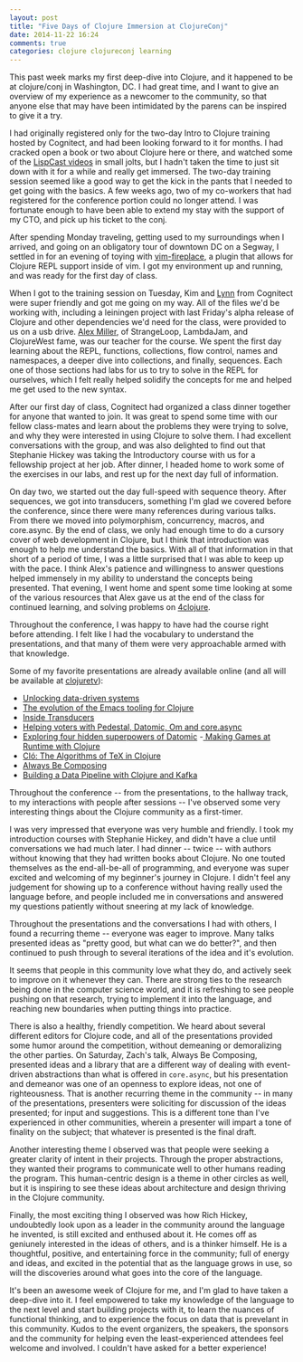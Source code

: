 ```yaml
---
layout: post
title: "Five Days of Clojure Immersion at ClojureConj"
date: 2014-11-22 16:24
comments: true
categories: clojure clojureconj learning
---
```


This past week marks my first deep-dive into Clojure, and it happened to be at clojure/conj in Washington, DC. I had great time, and I want to give an overview of my experience as a newcomer to the community, so that anyone else that may have been intimidated by the parens can be inspired to give it a try.

<!-- more -->

I had originally registered only for the two-day Intro to Clojure training hosted by Cognitect, and had been looking forward to it for months. I had cracked open a book or two about Clojure here or there, and watched some of the [LispCast videos](http://www.purelyfunctional.tv/intro-to-clojure) in small jolts, but I hadn't taken the time to just sit down with it for a while and really get immersed. The two-day training session seemed like a good way to get the kick in the pants that I needed to get going with the basics. A few weeks ago, two of my co-workers that had registered for the conference portion could no longer attend. I was fortunate enough to have been able to extend my stay with the support of my CTO, and pick up his ticket to the conj.

After spending Monday traveling, getting used to my surroundings when I arrived, and going on an obligatory tour of downtown DC on a Segway, I settled in for an evening of toying with [vim-fireplace](https://github.com/tpope/vim-fireplace), a plugin that allows for Clojure REPL support inside of vim. I got my environment up and running, and was ready for the first day of class.

When I got to the training session on Tuesday, Kim and [Lynn](https://twitter.com/lynngrogan) from Cognitect were super friendly and got me going on my way. All of the files we'd be working with, including a leiningen project with last Friday's alpha release of Clojure and other dependencies we'd need for the class, were provided to us on a usb drive. [Alex Miller](http://twitter.com/puredanger), of StrangeLoop, LambdaJam, and ClojureWest fame, was our teacher for the course. We spent the first day learning about the REPL, functions, collections, flow control, names and namespaces, a deeper dive into collections, and finally, sequences. Each one of those sections had labs for us to try to solve in the REPL for ourselves, which I felt really helped solidify the concepts for me and helped me get used to the new syntax.

After our first day of class, Cognitect had organized a class dinner together for anyone that wanted to join. It was great to spend some time with our fellow class-mates and learn about the problems they were trying to solve, and why they were interested in using Clojure to solve them. I had excellent conversations with the group, and was also delighted to find out that Stephanie Hickey was taking the Introductory course with us for a fellowship project at her job. After dinner, I headed home to work some of the exercises in our labs, and rest up for the next day full of information.

On day two, we started out the day full-speed with sequence theory. After sequences, we got into transducers, something I'm glad we covered before the conference, since there were many references during various talks. From there we moved into polymorphism, concurrency, macros, and core.async. By the end of class, we only had enough time to do a cursory cover of web development in Clojure, but I think that introduction was enough to help me understand the basics. With all of that information in that short of a period of time, I was a little surprised that I was able to keep up with the pace. I think Alex's patience and willingness to answer questions helped immensely in my ability to understand the concepts being presented. That evening, I went home and spent some time looking at some of the various resources that Alex gave us at the end of the class for continued learning, and solving problems on [4clojure](http://4clojure.com).

Throughout the conference, I was happy to have had the course right before attending. I felt like I had the vocabulary to understand the presentations, and that many of them were very approachable armed with that knowledge.

Some of my favorite presentations are already available online (and all will be available at [clojuretv](https://www.youtube.com/watch?v=7lm3K8zVOdY)):

- [Unlocking data-driven systems](https://www.youtube.com/watch?v=BNkYYYyfF48)
- [The evolution of the Emacs tooling for Clojure](https://www.youtube.com/watch?v=4X-1fJm25Ww)
- [Inside Transducers](https://www.youtube.com/watch?v=4KqUvG8HPYo)
- [Helping voters with Pedestal, Datomic, Om and core.async](https://www.youtube.com/watch?v=Ohuadp9S2hg)
- [Exploring four hidden superpowers of Datomic](https://www.youtube.com/watch?v=7lm3K8zVOdY)
-[ Making Games at Runtime with Clojure](https://www.youtube.com/watch?v=0GzzFeS5cMc)
- [Cló: The Algorithms of TeX in Clojure](https://www.youtube.com/watch?v=824yVKUPFjU)
- [Always Be Composing](https://www.youtube.com/watch?v=3oQTSP4FngY)
- [Building a Data Pipeline with Clojure and Kafka](https://www.youtube.com/watch?v=6xlyWjqFDWs)

Throughout the conference -- from the presentations, to the hallway track, to my interactions with people after sessions -- I've observed some very interesting things about the Clojure community as a first-timer.

I was very impressed that everyone was very humble and friendly. I took my introduction courses with Stephanie Hickey, and didn't have a clue until conversations we had much later. I had dinner -- twice -- with authors without knowing that they had written books about Clojure. No one touted themselves as the end-all-be-all of programming, and everyone was super excited and welcoming of my beginner's journey in Clojure. I didn't feel any judgement for showing up to a conference without having really used the language before, and people included me in conversations and answered my questions patiently without sneering at my lack of knowledge.

Throughout the presentations and the conversations I had with others, I found a recurring theme -- everyone was eager to improve. Many talks presented ideas as "pretty good, but what can we do better?", and then continued to push through to several iterations of the idea and it's evolution.

It seems that people in this community love what they do, and actively seek to improve on it whenever they can. There are strong ties to the research being done in the computer science world, and it is refreshing to see people pushing on that research, trying to implement it into the language, and reaching new boundaries when putting things into practice.

There is also a healthy, friendly competition. We heard about several different editors for Clojure code, and all of the presentations provided some humor around the competition, without demeaning or demoralizing the other parties. On Saturday, Zach's talk, Always Be Composing, presented ideas and a library that are a different way of dealing with event-driven abstractions than what is offered in `core.async`, but his presentation and demeanor was one of an openness to explore ideas, not one of righteousness. That is another recurring theme in the community -- in many of the presentations, presenters were soliciting for discussion of the ideas presented; for input and suggestions. This is a different tone than I've experienced in other communities, wherein a presenter will impart a tone of finality on the subject; that whatever is presented is the final draft.

Another interesting theme I observed was that people were seeking a greater clarity of intent in their projects. Through the proper abstractions, they wanted their programs to communicate well to other humans reading the program. This human-centric design is a theme in other circles as well, but it is inspiring to see these ideas about architecture and design thriving in the Clojure community.

Finally, the most exciting thing I observed was how Rich Hickey, undoubtedly look upon as a leader in the community around the language he invented, is still excited and enthused about it. He comes off as geniunely interested in the ideas of others, and is a thinker himself. He is a thoughtful, positive, and entertaining force in the community; full of energy and ideas, and excited in the potential that as the language grows in use, so will the discoveries around what goes into the core of the language.

It's been an awesome week of Clojure for me, and I'm glad to have taken a deep-dive into it. I feel empowered to take my knowledge of the language to the next level and start building projects with it, to learn the nuances of functional thinking, and to experience the focus on data that is prevelant in this community. Kudos to the event organizers, the speakers, the sponsors and the community for helping even the least-experienced attendees feel welcome and involved. I couldn't have asked for a better experience!
